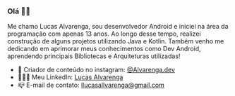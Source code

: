 ### Olá ✌🏻

Me chamo Lucas Alvarenga, sou desenvolvedor Android e iniciei na área da programação com apenas 13 anos. Ao longo desse tempo, realizei construção de alguns projetos utilizando Java e Kotlin. Também venho me dedicando em aprimorar meus conhecimentos como Dev Android, aprendendo principais Bibliotecas e Arquiteturas utilizadas!

- 🎈 Criador de conteúdo no instagram: [@Alvarenga.dev](https://www.instagram.com/alvarenga.dev/)
- 🙋🏻‍♂️ Meu LinkedIn: [Lucas Alvarenga](https://www.linkedin.com/in/llucasallvarenga/)
- 📪 E-mail de contato: llucasallvarenga@gmail.com

<!--
**Alvarenga-Dev/Alvarenga-Dev** is a ✨ _special_ ✨ repository because its `README.md` (this file) appears on your GitHub profile.

Here are some ideas to get you started:

- 🔭 I’m currently working on ...
- 🌱 I’m currently learning ...
- 👯 I’m looking to collaborate on ...
- 🤔 I’m looking for help with ...
- 💬 Ask me about ...
- 📫 How to reach me: ...
- 😄 Pronouns: ...
- ⚡ Fun fact: ...
-->
